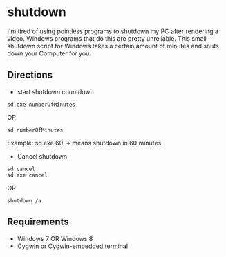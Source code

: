 shutdown
========

I'm tired of using pointless programs to shutdown my PC after
rendering a video. Windows programs that do this are 
pretty unreliable. This small shutdown script for Windows takes
a certain amount of minutes and shuts down your Computer for you.

## Directions

- start shutdown countdown
```
sd.exe numberOfMinutes
```

OR

```
sd numberOfMinutes
```

Example: sd.exe 60
-> means shutdown in 60 minutes.

- Cancel shutdown
```
sd cancel
sd.exe cancel
```

OR

```
shutdown /a
```

## Requirements

- Windows 7 OR Windows 8
- Cygwin or Cygwin-embedded terminal



